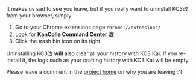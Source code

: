 It makes us sad to see you leave, but if you really want to uninstall KC3改 from your browser, simply

1.  Go to your Chrome extensions page `chrome://extensions/`
2.  Look for **KanColle Command Center 改**
3.  Click the trash bin icon on its right

Uninstalling KC3改 **will** also clear all your history with KC3 Kai. If you re-install it, the logs such as your crafting history with KC3 Kai will be empty.

Please leave a comment in the [project home](http://kancolle.wikia.com/wiki/User_blog:Dragonjet/KC3%E6%94%B9) on why you are leaving :'(

